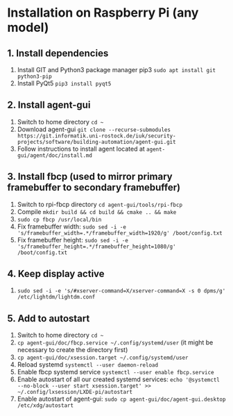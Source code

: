 # Installation on Raspberry Pi (any model)

## 1. Install dependencies
1. Install GIT and Python3 package manager pip3 `sudo apt install git python3-pip`
2. Install PyQt5 `pip3 install pyqt5`

## 2. Install agent-gui
1. Switch to home directory `cd ~`
2. Download agent-gui `git clone --recurse-submodules https://git.informatik.uni-rostock.de/iuk/security-projects/software/building-automation/agent-gui.git`
3. Follow instructions to install agent located at `agent-gui/agent/doc/install.md`

## 3. Install fbcp (used to mirror primary framebuffer to secondary framebuffer)
1. Switch to rpi-fbcp directory `cd agent-gui/tools/rpi-fbcp`
2. Compile `mkdir build && cd build && cmake .. && make`
3. `sudo cp fbcp /usr/local/bin`
4. Fix framebuffer width: `sudo sed -i -e 's/framebuffer_width=.*/framebuffer_width=1920/g' /boot/config.txt`
5. Fix framebuffer height: `sudo sed -i -e 's/framebuffer_height=.*/framebuffer_height=1080/g' /boot/config.txt`

## 4. Keep display active
1. `sudo sed -i -e 's/#xserver-command=X/xserver-command=X -s 0 dpms/g' /etc/lightdm/lightdm.conf`

## 5. Add to autostart
1. Switch to home directory `cd ~`
2. `cp agent-gui/doc/fbcp.service ~/.config/systemd/user` (it might be necessary to create the directory first)
3. `cp agent-gui/doc/xsession.target ~/.config/systemd/user`
4. Reload systemd `systemctl --user daemon-reload`
5. Enable fbcp systemd service `systemctl --user enable fbcp.service`
6. Enable autostart of all our created systemd services: `echo '@systemctl --no-block --user start xsession.target' >> ~/.config/lxsession/LXDE-pi/autostart`
7. Enable autostart of agent-gui: `sudo cp agent-gui/doc/agent-gui.desktop /etc/xdg/autostart`
